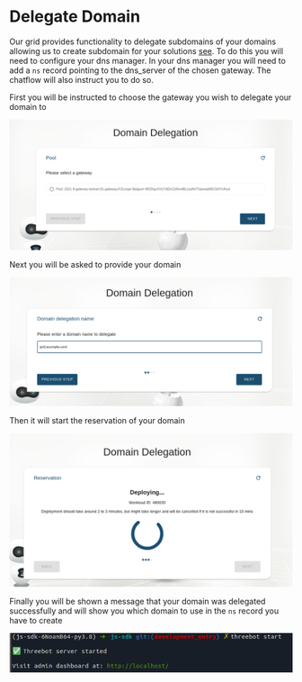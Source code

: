 # Delegate Domain

Our grid provides functionality to delegate subdomains of your domains allowing us to create subdomain for your solutions [see](@exposed).
To do this you will need to configure your dns manager. In your dns manager you will need to add a `ns` record pointing to the dns_server of the chosen gateway.
The chatflow will also instruct you to do so.

First you will be instructed to choose the gateway you wish to delegate your domain to

![Choose Gateway](img/choose_gateway.png)

Next you will be asked to provide your domain

![Choose Domain](img/choose_domain.png)

Then it will start the reservation of your domain

![Domain Reservation](img/domain_reservation.png)

Finally you will be shown a message that your domain was delegated successfully and will show you which domain to use in the `ns` record you have to create

![Success](img/success.png)
